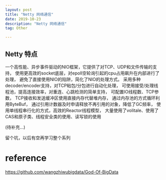 ```yaml
---
layout: post
title: "Netty 网络通信"
date: 2019-10-23
description: "Netty 网络通信"
tag: Other

---
```



## Netty 特点

一个高性能、异步事件驱动的NIO框架，它提供了对TCP、UDP和文件传输的支持，
使用更高效的socket底层，对epoll空轮询引起的cpu占用飙升在内部进行了处理，
避免了直接使用NIO的陷阱，简化了NIO的处理方式。
采用多种decoder/encoder支持，对TCP粘包/分包进行自动化处理，
可使用接受/处理线程池，提高连接效率，对重连、心跳检测的简单支持，
可配置IO线程数、TCP参数， TCP接收和发送缓冲区使用直接内存代替堆内存，
通过内存池的方式循环利用ByteBuf，
通过引用计数器及时申请释放不再引用的对象，降低了GC频率，
使用单线程串行化的方式，高效的Reactor线程模型，
大量使用了volitale、使用了CAS和原子类、线程安全类的使用、读写锁的使用



(待补充...)

留个坑，以后有空再学习整个系列

# reference

https://github.com/wangzhiwubigdata/God-Of-BigData





